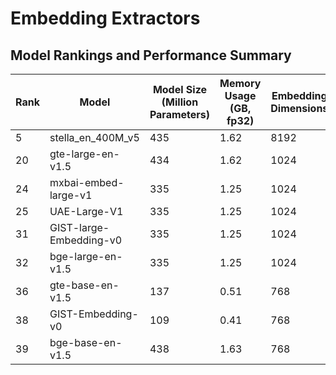 # Embedding Extractors

## Model Rankings and Performance Summary

| Rank | Model                      | Model Size (Million Parameters) | Memory Usage (GB, fp32) | Embedding Dimensions | Max Tokens | Average (56 datasets) | Classification Average (12 datasets) | Clustering Average (11 datasets) | PairClassification Average (3 datasets) | Reranking Average (4 datasets) | Retrieval Average (15 datasets) | STS Average (10 datasets) | Summarization Average (1 dataset) |
|------|----------------------------|---------------------------------|-------------------------|----------------------|------------|-----------------------|--------------------------------------|-----------------------------------|------------------------------------------|-------------------------------|---------------------------------|----------------------------|-----------------------------------|
| 5    | stella_en_400M_v5           | 435                             | 1.62                    | 8192                 | 8192       | 70.11                 | 86.67                                | 56.7                             | 87.74                                    | 60.16                         | 58.97                           | 84.22                      | 31.66                             |
| 20   | gte-large-en-v1.5           | 434                             | 1.62                    | 1024                 | 8192       | 65.39                 | 77.75                                | 47.96                            | 84.53                                    | 58.5                          | 57.91                           | 81.43                      | 30.91                             |
| 24   | mxbai-embed-large-v1        | 335                             | 1.25                    | 1024                 | 512        | 64.68                 | 75.64                                | 46.71                            | 87.2                                     | 60.11                         | 54.39                           | 85                         | 32.71                             |
| 25   | UAE-Large-V1                | 335                             | 1.25                    | 1024                 | 512        | 64.64                 | 75.58                                | 46.73                            | 87.25                                    | 59.88                         | 54.66                           | 84.54                      | 32.03                             |
| 31   | GIST-large-Embedding-v0     | 335                             | 1.25                    | 1024                 | 512        | 64.34                 | 76.01                                | 46.55                            | 86.7                                     | 60.05                         | 53.44                           | 84.59                      | 30.96                             |
| 32   | bge-large-en-v1.5           | 335                             | 1.25                    | 1024                 | 512        | 64.23                 | 75.97                                | 46.08                            | 87.12                                    | 60.03                         | 54.29                           | 83.11                      | 31.61                             |
| 36   | gte-base-en-v1.5            | 137                             | 0.51                    | 768                  | 8192       | 64.11                 | 77.17                                | 46.82                            | 85.33                                    | 57.66                         | 54.09                           | 81.97                      | 31.17                             |
| 38   | GIST-Embedding-v0           | 109                             | 0.41                    | 768                  | 512        | 63.71                 | 76.03                                | 46.21                            | 86.32                                    | 59.37                         | 52.31                           | 83.51                      | 30.87                             |
| 39   | bge-base-en-v1.5            | 438                             | 1.63                    | 768                  | 512        | 63.56                 | 75.53                                | 45.81                            | 86.55                                    | 58.86                         | 53.25                           | 82.4                       | 31.07                             |
